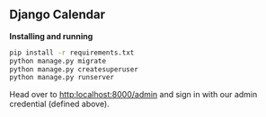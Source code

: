 ## Django Calendar

__Installing and running__

```bash
pip install -r requirements.txt
python manage.py migrate
python manage.py createsuperuser
python manage.py runserver
```

Head over to [http:localhost:8000/admin](http:localhost:8000/admin) and sign in with our admin credential (defined above). 